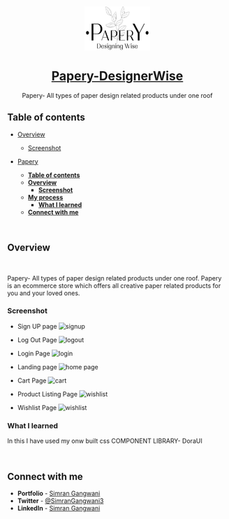 <div align="center">
  <img src="./src/assets/logo.png" height="100" width="150" alt="papery log"/>
  
# [Papery-DesignerWise](https://papery-ecomm.netlify.app/)

Papery- All types of paper design related products under one roof

</div>

## **Table of contents**

- [Overview](#overview)

  - [Screenshot](#screenshot)

- [Papery](#papery)
  - [**Table of contents**](#table-of-contents)
  - [**Overview**](#overview)
    - [**Screenshot**](#screenshot)
  - [**My process**](#my-process)
    - [**What I learned**](#what-i-learned)
  - [**Connect with me**](#Connect-with-me)

<br />

## **Overview**

<br />

Papery- All types of paper design related products under one roof. Papery is an ecommerce store which offers all creative paper related products for you and your loved ones.

### **Screenshot**

- Sign UP page
  ![signup](https://user-images.githubusercontent.com/82234663/155049846-a3c99e5d-a2af-41d8-868b-53e40c6bfac1.png)

- Log Out Page
  ![logout](https://user-images.githubusercontent.com/82234663/155049840-6dc827c6-18d2-4f26-b602-eb089144652d.png)

- Login Page
  ![login](https://user-images.githubusercontent.com/82234663/155049834-503389a4-96be-485c-8ecb-0be3b0c1ce70.png)

- Landing page
  ![home page](https://user-images.githubusercontent.com/82234663/155049817-0fbbad1a-1d6e-48df-8765-c50ab46c391c.png)

- Cart Page
  ![cart](https://user-images.githubusercontent.com/82234663/155049862-a10890d5-fedc-4047-b954-3bc2a3fee7f0.png)

- Product Listing Page
  ![wishlist](https://user-images.githubusercontent.com/82234663/155049856-2d012e77-f07f-4953-b3d8-d362a5d7fe17.png)

- Wishlist Page
  ![wishlist](https://user-images.githubusercontent.com/82234663/155050682-b2e55ef9-f9bf-4e08-a7d7-8ed210f10c26.png)

### **What I learned**

In this I have used my onw built css COMPONENT LIBRARY- DoraUI

<br />

## **Connect with me**

- **Portfolio** - [Simran Gangwani](https://simran-gangwani.netlify.app/)
- **Twitter** - [@SimranGangwani3](https://twitter.com/SimranGangwani3)
- **LinkedIn** - [Simran Gangwani](https://www.linkedin.com/in/simran-gangwani-b93a441b2/)
